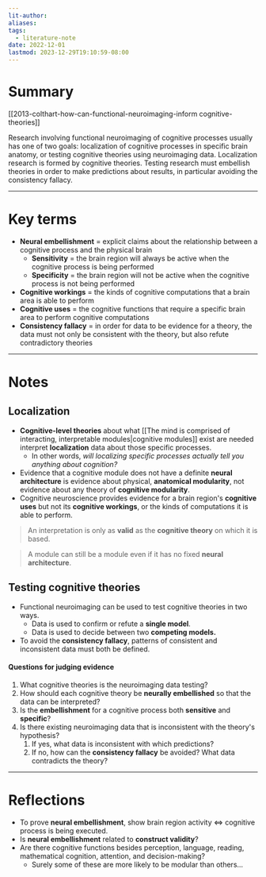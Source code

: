 ```yaml
---
lit-author: 
aliases: 
tags:
  - literature-note
date: 2022-12-01
lastmod: 2023-12-29T19:10:59-08:00
---
```

# Summary

[[2013-colthart-how-can-functional-neuroimaging-inform cognitive-theories]]

Research involving functional neuroimaging of cognitive processes usually has one of two goals: localization of cognitive processes in specific brain anatomy, or testing cognitive theories using neuroimaging data. Localization research is formed by cognitive theories. Testing research must embellish theories in order to make predictions about results, in particular avoiding the consistency fallacy.

---
# Key terms

- **Neural embellishment** = explicit claims about the relationship between a cognitive process and the physical brain
	- **Sensitivity** = the brain region will always be active when the cognitive process is being performed
	- **Specificity** = the brain region will not be active when the cognitive process is not being performed
- **Cognitive workings** = the kinds of cognitive computations that a brain area is able to perform
- **Cognitive uses** = the cognitive functions that require a specific brain area to perform cognitive computations
- **Consistency fallacy** = in order for data to be evidence for a theory, the data must not only be consistent with the theory, but also refute contradictory theories

---
# Notes

## Localization
- **Cognitive-level theories** about what [[The mind is comprised of interacting, interpretable modules|cognitive modules]] exist are needed interpret **localization** data about those specific processes.
	- In other words, *will localizing specific processes actually tell you anything about cognition?*
- Evidence that a cognitive module does not have a definite **neural architecture** is evidence about physical, **anatomical modularity**, not evidence about any theory of **cognitive modularity**.
- Cognitive neuroscience provides evidence for a brain region's **cognitive uses** but not its **cognitive workings**, or the kinds of computations it is able to perform.

> An interpretation is only as **valid** as the **cognitive theory** on which it is based.

> A module can still be a module even if it has no fixed **neural architecture**. 
## Testing cognitive theories
- Functional neuroimaging can be used to test cognitive theories in two ways.
	- Data is used to confirm or refute a **single model**.
	- Data is used to decide between two **competing models.**
- To avoid the **consistency fallacy**, patterns of consistent and inconsistent data must both be defined.

#### Questions for judging evidence
1. What cognitive theories is the neuroimaging data testing?
2. How should each cognitive theory be **neurally embellished** so that the data can be interpreted?
3. Is the **embellishment** for a cognitive process both **sensitive** and **specific**?
4. Is there existing neuroimaging data that is inconsistent with the theory's hypothesis?
	1. If yes, what data is inconsistent with which predictions?
	2. If no, how can the **consistency fallacy** be avoided? What data contradicts the theory?

---
# Reflections

- To prove **neural embellishment**, show brain region activity $\iff$ cognitive process is being executed.
- Is **neural embellishment** related to **construct validity**?
- Are there cognitive functions besides perception, language, reading, mathematical cognition, attention, and decision-making?
	- Surely some of these are more likely to be modular than others...